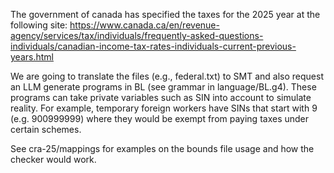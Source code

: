 The government of canada has specified the taxes for the 2025 year at the
following site: https://www.canada.ca/en/revenue-agency/services/tax/individuals/frequently-asked-questions-individuals/canadian-income-tax-rates-individuals-current-previous-years.html

We are going to translate the files (e.g., federal.txt) to SMT and also request
an LLM generate programs in BL (see grammar in language/BL.g4). These programs
can take private variables such as SIN into account to simulate reality. For
example, temporary foreign workers have SINs that start with 9 (e.g. 900999999)
where they would be exempt from paying taxes under certain schemes.

See cra-25/mappings for examples on the bounds file usage and how the checker would work.
